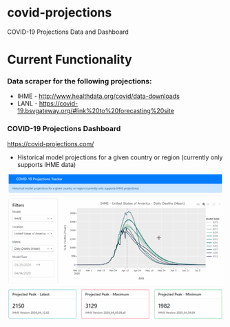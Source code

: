 # covid-projections
COVID-19 Projections Data and Dashboard

# Current Functionality
### Data scraper for the following projections:
- IHME - http://www.healthdata.org/covid/data-downloads
- LANL - https://covid-19.bsvgateway.org/#link%20to%20forecasting%20site

### COVID-19 Projections Dashboard
https://covid-projections.com/
- Historical model projections for a given country or region (currently only supports IHME data)

![COVID Projections Demo](assets/ihme_tracker_v1.gif)

